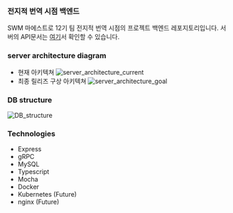 ### 전지적 번역 시점 백엔드

SWM 마에스트로 12기 팀 전지적 번역 시점의 프로젝트 백엔드 레포지토리입니다. 서버의 API문서는 [여기](https://git.swmgit.org/swm-12/12_swm38/backend/-/wikis/client-server-API)서 확인할 수 있습니다. 

### server architecture diagram
- 현재 아키텍쳐
![server_architecture_current](https://git.swmgit.org/swm-12/12_swm38/backend/-/design_management/designs/3/ac9d1a7fc4b98776acf79a9a0578ce39d540da01/raw_image)
- 최종 릴리즈 구상 아키텍쳐
![server_architecture_goal](https://git.swmgit.org/swm-12/12_swm38/backend/-/design_management/designs/5/ac9d1a7fc4b98776acf79a9a0578ce39d540da01/raw_image)

### DB structure
![DB_structure](https://git.swmgit.org/swm-12/12_swm38/backend/-/design_management/designs/4/ac9d1a7fc4b98776acf79a9a0578ce39d540da01/raw_image)

### Technologies
- Express
- gRPC
- MySQL
- Typescript
- Mocha
- Docker
- Kubernetes (Future)
- nginx (Future)